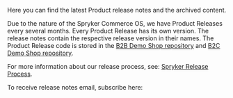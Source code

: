 Here you can find the latest Product release notes and the archived content. 

Due to the nature of the Spryker Commerce OS, we have Product Releases every several months. Every Product Release has its own version. The release notes contain the respective release version in their names. 
The Product Release code is stored in the [B2B Demo Shop repository](https://github.com/spryker-shop/b2b-demo-shop) and [B2C Demo Shop repository](https://github.com/spryker-shop/b2c-demo-shop).

For more information about our release process, see: [Spryker Release Process](https://documentation.spryker.com/docs/spryker-release-process).

To receive release notes email, subscribe here:
<div class="hubspot-form js-hubspot-form" data-portal-id="2770802" data-form-id="b4d730db-d20e-4bb4-bd80-4cd7c9a2dc21" id="hubspot-1"></div>

